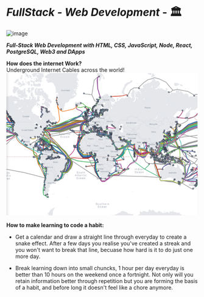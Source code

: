 # <em>FullStack - Web Development</em> - 🏛️

![image](/Images/Banner.png)

**_Full-Stack Web Development with HTML, CSS, JavaScript, Node, React, PostgreSQL, Web3 and DApps_**

**How does the internet Work?**
<br>
Underground Internet Cables across the world!
![image](/Images/SubmarineCableMap.PNG)

**How to make learning to code a habit:**

- Get a calendar and draw a straight line through everyday to create a snake effect. After a few days you realise you've created a streak and you won't want to break that line, becuase how hard is it to do just one more day.

- Break learning down into small chuncks, 1 hour per day everyday is better than 10 hours on the weekend once a fortnight. Not only will you retain information better through repetition but you are forming the basis of a habit, and before long it doesn't feel like a chore anymore.
